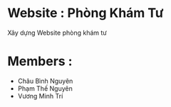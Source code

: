 # Website : Phòng Khám Tư
Xây dựng Website phòng khám tư

# Members :
<ul>
  <li>Châu Bình Nguyên</li>
  <li>Phạm Thế Nguyên</li>
  <li>Vương Minh Trí</li>
</ul>
